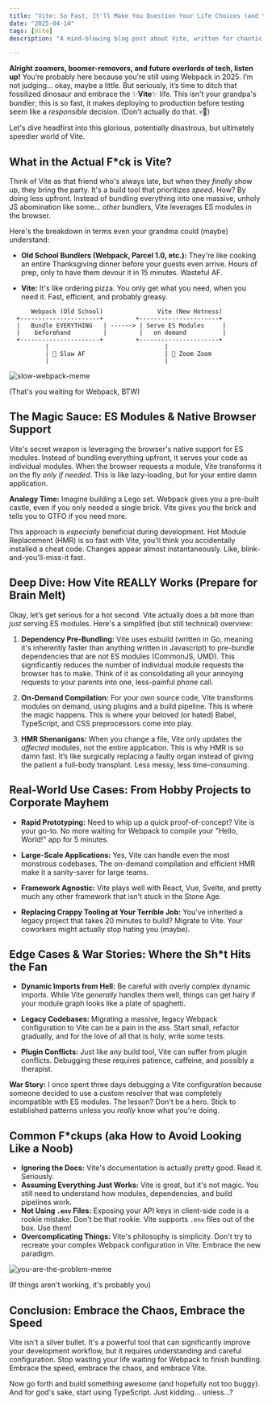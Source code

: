 ```yaml
---
title: "Vite: So Fast, It'll Make You Question Your Life Choices (and Your Bundler)"
date: "2025-04-14"
tags: [Vite]
description: "A mind-blowing blog post about Vite, written for chaotic Gen Z engineers who are tired of waiting for Webpack."

---
```


**Alright zoomers, boomer-removers, and future overlords of tech, listen up!** You’re probably here because you're still using Webpack in 2025. I’m not judging… okay, maybe a little. But seriously, it’s time to ditch that fossilized dinosaur and embrace the ✨**Vite**✨ life. This isn't your grandpa's bundler; this is so fast, it makes deploying to production before testing seem like a *responsible* decision. (Don't actually do that. 💀🙏)

Let's dive headfirst into this glorious, potentially disastrous, but ultimately speedier world of Vite.

## What in the Actual F*ck is Vite?

Think of Vite as that friend who's always late, but when they *finally* show up, they bring the party. It's a build tool that prioritizes *speed*. How? By doing less upfront. Instead of bundling everything into one massive, unholy JS abomination like some… *other* bundlers, Vite leverages ES modules in the browser.

Here's the breakdown in terms even your grandma could (maybe) understand:

*   **Old School Bundlers (Webpack, Parcel 1.0, etc.):** They're like cooking an entire Thanksgiving dinner before your guests even arrive. Hours of prep, only to have them devour it in 15 minutes. Wasteful AF.

*   **Vite:** It's like ordering pizza. You only get what you need, when you need it. Fast, efficient, and probably greasy.

```ascii
      Webpack (Old School)               Vite (New Hotness)
  +----------------------+         +----------------------+
  |   Bundle EVERYTHING   | ------> | Serve ES Modules     |
  |    beforehand         |         |   on demand          |
  +----------------------+         +----------------------+
          |                                |
          | 🐌 Slow AF                      | 🚀 Zoom Zoom
          |                                |
```

![slow-webpack-meme](https://i.imgflip.com/1l5m5g.jpg)

(That's you waiting for Webpack, BTW)

## The Magic Sauce: ES Modules & Native Browser Support

Vite's secret weapon is leveraging the browser's native support for ES modules.  Instead of bundling everything upfront, it serves your code as individual modules. When the browser requests a module, Vite transforms it on the fly *only if needed*. This is like lazy-loading, but for your entire damn application.

**Analogy Time:** Imagine building a Lego set. Webpack gives you a pre-built castle, even if you only needed a single brick. Vite gives you the brick and tells you to GTFO if you need more.

This approach is *especially* beneficial during development.  Hot Module Replacement (HMR) is so fast with Vite, you'll think you accidentally installed a cheat code. Changes appear almost instantaneously. Like, blink-and-you'll-miss-it fast.

## Deep Dive: How Vite REALLY Works (Prepare for Brain Melt)

Okay, let’s get serious for a hot second. Vite actually does a bit more than *just* serving ES modules. Here's a simplified (but still technical) overview:

1.  **Dependency Pre-Bundling:** Vite uses esbuild (written in Go, meaning it's inherently faster than anything written in Javascript) to pre-bundle dependencies that are *not* ES modules (CommonJS, UMD). This significantly reduces the number of individual module requests the browser has to make. Think of it as consolidating all your annoying requests to your parents into one, less-painful phone call.

2.  **On-Demand Compilation:** For your *own* source code, Vite transforms modules on demand, using plugins and a build pipeline. This is where the magic happens. This is where your beloved (or hated) Babel, TypeScript, and CSS preprocessors come into play.

3.  **HMR Shenanigans:** When you change a file, Vite only updates the *affected* modules, not the entire application. This is why HMR is so damn fast. It’s like surgically replacing a faulty organ instead of giving the patient a full-body transplant. Less messy, less time-consuming.

## Real-World Use Cases: From Hobby Projects to Corporate Mayhem

*   **Rapid Prototyping:** Need to whip up a quick proof-of-concept? Vite is your go-to. No more waiting for Webpack to compile your "Hello, World!" app for 5 minutes.

*   **Large-Scale Applications:** Yes, Vite can handle even the most monstrous codebases. The on-demand compilation and efficient HMR make it a sanity-saver for large teams.

*   **Framework Agnostic:** Vite plays well with React, Vue, Svelte, and pretty much any other framework that isn't stuck in the Stone Age.

*   **Replacing Crappy Tooling at Your Terrible Job:** You've inherited a legacy project that takes 20 minutes to build? Migrate to Vite. Your coworkers might actually stop hating you (maybe).

## Edge Cases & War Stories: Where the Sh*t Hits the Fan

*   **Dynamic Imports from Hell:**  Be careful with overly complex dynamic imports. While Vite *generally* handles them well, things can get hairy if your module graph looks like a plate of spaghetti.

*   **Legacy Codebases:** Migrating a massive, legacy Webpack configuration to Vite can be a pain in the ass. Start small, refactor gradually, and for the love of all that is holy, write some tests.

*   **Plugin Conflicts:** Just like any build tool, Vite can suffer from plugin conflicts. Debugging these requires patience, caffeine, and possibly a therapist.

**War Story:** I once spent three days debugging a Vite configuration because someone decided to use a custom resolver that was completely incompatible with ES modules. The lesson? Don't be a hero. Stick to established patterns unless you *really* know what you're doing.

## Common F*ckups (aka How to Avoid Looking Like a Noob)

*   **Ignoring the Docs:** Vite's documentation is actually pretty good. Read it.  Seriously.
*   **Assuming Everything Just Works:**  Vite is great, but it's not magic. You still need to understand how modules, dependencies, and build pipelines work.
*   **Not Using `.env` Files:** Exposing your API keys in client-side code is a rookie mistake. Don't be that rookie. Vite supports `.env` files out of the box. Use them!
*   **Overcomplicating Things:** Vite's philosophy is simplicity. Don't try to recreate your complex Webpack configuration in Vite. Embrace the new paradigm.

![you-are-the-problem-meme](https://i.kym-cdn.com/photos/images/newsfeed/001/504/222/497.jpg)

(If things aren't working, it's probably you)

## Conclusion: Embrace the Chaos, Embrace the Speed

Vite isn't a silver bullet. It's a powerful tool that can significantly improve your development workflow, but it requires understanding and careful configuration. Stop wasting your life waiting for Webpack to finish bundling. Embrace the speed, embrace the chaos, and embrace Vite.

Now go forth and build something awesome (and hopefully not too buggy). And for god's sake, start using TypeScript. Just kidding... unless...?
